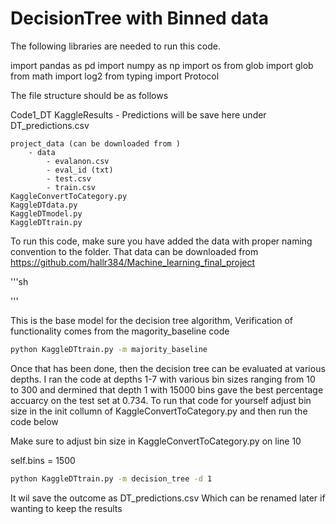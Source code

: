 # DecisionTree with Binned data

The following libraries are needed to run this code. 

import pandas as pd
import numpy as np
import os
from glob import glob
from math import log2
from typing import Protocol



The file structure should be as follows

Code1_DT
    KaggleResults
        - Predictions will be save here under DT_predictions.csv

    project_data (can be downloaded from )
        - data
            - evalanon.csv
            - eval_id (txt)
            - test.csv
            - train.csv
    KaggleConvertToCategory.py
    KaggleDTdata.py
    KaggleDTmodel.py
    KaggleDTtrain.py


To run this code, make sure you have added the data with proper naming convention to the folder. That data can be downloaded from https://github.com/hallr384/Machine_learning_final_project 

'''sh

'''




This is the base model for the decision tree algorithm, 
Verification of functionality comes from the magority_baseline code

```sh
python KaggleDTtrain.py -m majority_baseline
```


Once that has been done, then the decision tree can be evaluated at various depths. I ran the code at depths 1-7 with various bin sizes ranging from 10 to 300 and dermined that depth 1 with 15000 bins gave the best percentage accuarcy on the test set at 0.734. To run that code for yourself adjust bin size in the init collumn of KaggleConvertToCategory.py and then run the code below

Make sure to adjust bin size in KaggleConvertToCategory.py on line 10

self.bins = 1500 

```sh
python KaggleDTtrain.py -m decision_tree -d 1             
```

It wil save the outcome as DT_predictions.csv Which can be renamed later if wanting to keep the results

